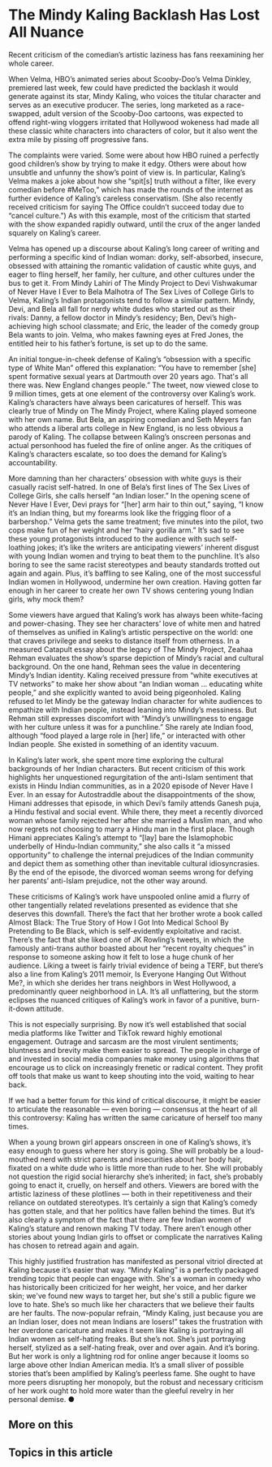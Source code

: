 # The Mindy Kaling Backlash Has Lost All Nuance

Recent criticism of the comedian’s artistic laziness has fans reexamining her whole career.

When Velma, HBO’s animated series about Scooby-Doo’s Velma Dinkley, premiered last week, few could have predicted the backlash it would generate against its star, Mindy Kaling, who voices the titular character and serves as an executive producer. The series, long marketed as a race-swapped, adult version of the Scooby-Doo cartoons, was expected to offend right-wing vloggers irritated that Hollywood wokeness had made all these classic white characters into characters of color, but it also went the extra mile by pissing off progressive fans. 

The complaints were varied. Some were about how HBO ruined a perfectly good children’s show by trying to make it edgy. Others were about how unsubtle and unfunny the show’s point of view is. In particular, Kaling’s Velma makes a joke about how she “spit[s] truth without a filter, like every comedian before #MeToo,” which has made the rounds of the internet as further evidence of Kaling’s careless conservatism. (She also recently received criticism for saying The Office couldn’t succeed today due to “cancel culture.”) As with this example, most of the criticism that started with the show expanded rapidly outward, until the crux of the anger landed squarely on Kaling’s career. 

Velma has opened up a discourse about Kaling’s long career of writing and performing a specific kind of Indian woman: dorky, self-absorbed, insecure, obsessed with attaining the romantic validation of caustic white guys, and eager to fling herself, her family, her culture, and other cultures under the bus to get it. From Mindy Lahiri of The Mindy Project to Devi Vishwakumar of Never Have I Ever to Bela Malhotra of The Sex Lives of College Girls to Velma, Kaling’s Indian protagonists tend to follow a similar pattern. Mindy, Devi, and Bela all fall for nerdy white dudes who started out as their rivals: Danny, a fellow doctor in Mindy’s residency; Ben, Devi’s high-achieving high school classmate; and Eric, the leader of the comedy group Bela wants to join. Velma, who makes fawning eyes at Fred Jones, the entitled heir to his father’s fortune, is set up to do the same.

An initial tongue-in-cheek defense of Kaling’s “obsession with a specific type of White Man” offered this explanation: “You have to remember [she] spent formative sexual years at Dartmouth over 20 years ago. That's all there was. New England changes people.” The tweet, now viewed close to 9 million times, gets at one element of the controversy over Kaling’s work. Kaling’s characters have always been caricatures of herself. This was clearly true of Mindy on The Mindy Project, where Kaling played someone with her own name. But Bela, an aspiring comedian and Seth Meyers fan who attends a liberal arts college in New England, is no less obvious a parody of Kaling. The collapse between Kaling’s onscreen personas and actual personhood has fueled the fire of online anger. As the critiques of Kaling’s characters escalate, so too does the demand for Kaling’s accountability. 

More damning than her characters’ obsession with white guys is their casually racist self-hatred. In one of Bela’s first lines of The Sex Lives of College Girls, she calls herself “an Indian loser.” In the opening scene of Never Have I Ever, Devi prays for “[her] arm hair to thin out,” saying, “I know it’s an Indian thing, but my forearms look like the frigging floor of a barbershop.” Velma gets the same treatment; five minutes into the pilot, two cops make fun of her weight and her “hairy gorilla arm.” It’s sad to see these young protagonists introduced to the audience with such self-loathing jokes; it’s like the writers are anticipating viewers’ inherent disgust with young Indian women and trying to beat them to the punchline. It’s also boring to see the same racist stereotypes and beauty standards trotted out again and again. Plus, it’s baffling to see Kaling, one of the most successful Indian women in Hollywood, undermine her own creation. Having gotten far enough in her career to create her own TV shows centering young Indian girls, why mock them?

Some viewers have argued that Kaling’s work has always been white-facing and power-chasing. They see her characters’ love of white men and hatred of themselves as unified in Kaling’s artistic perspective on the world: one that craves privilege and seeks to distance itself from otherness. In a measured Catapult essay about the legacy of The Mindy Project, Zeahaa Rehman evaluates the show’s sparse depiction of Mindy’s racial and cultural background. On the one hand, Rehman sees the value in decentering Mindy’s Indian identity. Kaling received pressure from “white executives at TV networks” to make her show about “an Indian woman … educating white people,” and she explicitly wanted to avoid being pigeonholed. Kaling refused to let Mindy be the gateway Indian character for white audiences to empathize with Indian people, instead leaning into Mindy’s messiness. But Rehman still expresses discomfort with “Mindy’s unwillingness to engage with her culture unless it was for a punchline.” She rarely ate Indian food, although “food played a large role in [her] life,” or interacted with other Indian people. She existed in something of an identity vacuum.

In Kaling’s later work, she spent more time exploring the cultural backgrounds of her Indian characters. But recent criticism of this work highlights her unquestioned regurgitation of the anti-Islam sentiment that exists in Hindu Indian communities, as in a 2020 episode of Never Have I Ever. In an essay for Autostraddle about the disappointments of the show, Himani addresses that episode, in which Devi’s family attends Ganesh puja, a Hindu festival and social event. While there, they meet a recently divorced woman whose family rejected her after she married a Muslim man, and who now regrets not choosing to marry a Hindu man in the first place. Though Himani appreciates Kaling’s attempt to “[lay] bare the Islamophobic underbelly of Hindu-Indian community,” she also calls it “a missed opportunity” to challenge the internal prejudices of the Indian community and depict them as something other than inevitable cultural idiosyncrasies. By the end of the episode, the divorced woman seems wrong for defying her parents’ anti-Islam prejudice, not the other way around. 

These criticisms of Kaling’s work have unspooled online amid a flurry of other tangentially related revelations presented as evidence that she deserves this downfall. There’s the fact that her brother wrote a book called Almost Black: The True Story of How I Got Into Medical School By Pretending to Be Black, which is self-evidently exploitative and racist. There’s the fact that she liked one of JK Rowling’s tweets, in which the famously anti-trans author boasted about her “recent royalty cheques” in response to someone asking how it felt to lose a huge chunk of her audience. Liking a tweet is fairly trivial evidence of being a TERF, but there’s also a line from Kaling’s 2011 memoir, Is Everyone Hanging Out Without Me?, in which she derides her trans neighbors in West Hollywood, a predominantly queer neighborhood in LA. It’s all unflattering, but the storm eclipses the nuanced critiques of Kaling’s work in favor of a punitive, burn-it-down attitude. 

This is not especially surprising. By now it’s well established that social media platforms like Twitter and TikTok reward highly emotional engagement. Outrage and sarcasm are the most virulent sentiments; bluntness and brevity make them easier to spread. The people in charge of and invested in social media companies make money using algorithms that encourage us to click on increasingly frenetic or radical content. They profit off tools that make us want to keep shouting into the void, waiting to hear back.

If we had a better forum for this kind of critical discourse, it might be easier to articulate the reasonable — even boring — consensus at the heart of all this controversy: Kaling has written the same caricature of herself too many times. 

When a young brown girl appears onscreen in one of Kaling’s shows, it’s easy enough to guess where her story is going. She will probably be a loud-mouthed nerd with strict parents and insecurities about her body hair, fixated on a white dude who is little more than rude to her. She will probably not question the rigid social hierarchy she’s inherited; in fact, she’s probably going to enact it, cruelly, on herself and others. Viewers are bored with the artistic laziness of these plotlines — both in their repetitiveness and their reliance on outdated stereotypes. It’s certainly a sign that Kaling’s comedy has gotten stale, and that her politics have fallen behind the times. But it’s also clearly a symptom of the fact that there are few Indian women of Kaling’s stature and renown making TV today. There aren’t enough other stories about young Indian girls to offset or complicate the narratives Kaling has chosen to retread again and again. 

This highly justified frustration has manifested as personal vitriol directed at Kaling because it’s easier that way. “Mindy Kaling” is a perfectly packaged trending topic that people can engage with. She's a woman in comedy who has historically been criticized for her weight, her voice, and her darker skin; we've found new ways to target her, but she's still a public figure we love to hate. She’s so much like her characters that we believe their faults are her faults. The now-popular refrain, “Mindy Kaling, just because you are an Indian loser, does not mean Indians are losers!” takes the frustration with her overdone caricature and makes it seem like Kaling is portraying all Indian women as self-hating freaks. But she’s not. She’s just portraying herself, stylized as a self-hating freak, over and over again. And it’s boring. But her work is only a lightning rod for online anger because it looms so large above other Indian American media. It’s a small sliver of possible stories that’s been amplified by Kaling’s peerless fame. She ought to have more peers disrupting her monopoly, but the robust and necessary criticism of her work ought to hold more water than the gleeful revelry in her personal demise. ●

## More on this

## Topics in this article

